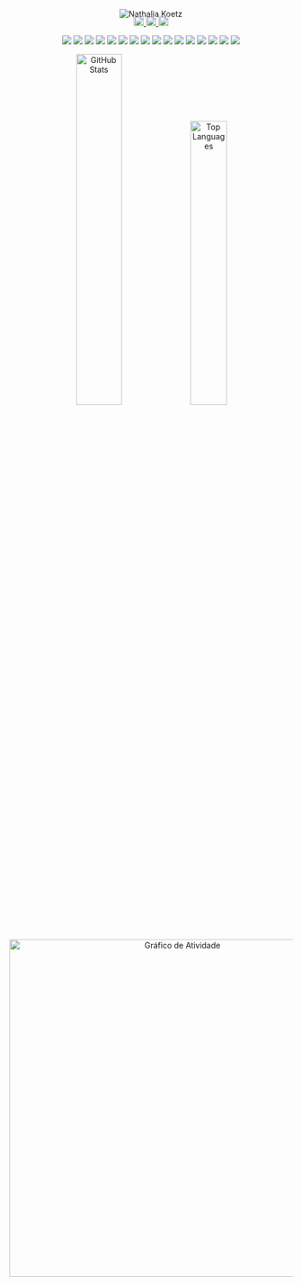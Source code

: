 <!-- Imagem de título -->
<p align="center">
  <img src="https://raw.githubusercontent.com/nathaliakoetz/nathaliakoetz/main/apresentacao.png" alt="Nathalia Koetz" style="max-width: 100%; height: auto;"  />
</p>
<!-- Contatos -->
<p align="center" style="margin-top: -15px;">
  
  <a href="https://www.linkedin.com/in/nathaliakoetz/" target="_blank">
    <img height="18" src="https://img.shields.io/badge/LinkedIn-F25C84?style=for-the-badge&logo=linkedin&logoColor=ffffff" style="margin-top: -5px;"/>
  </a>
  <a href="mailto:nathesantos@gmail.com">
    <img height="18" src="https://img.shields.io/badge/Gmail-ffffff?style=for-the-badge&logo=gmail&logoColor=F25C84" style="margin-top: -5px;"/>
  </a>
  <a href="https://www.instagram.com/nathkoetz/" target="_blank">
    <img height="18" src="https://img.shields.io/badge/Instagram-F25C84?style=for-the-badge&logo=instagram&logoColor=ffffff" style="margin-top: -5px;"/>
  </a>
</p>

<!-- Tecnologias -->
<p align="center">
  <img src="https://img.shields.io/badge/Java-ffffff?style=for-the-badge&logo=java&logoColor=F25C84"/>
  <img src="https://img.shields.io/badge/JavaScript-F25C84?style=for-the-badge&logo=javascript&logoColor=ffffff"/>
  <img src="https://img.shields.io/badge/TypeScript-ffffff?style=for-the-badge&logo=typescript&logoColor=F25C84"/>
  <img src="https://img.shields.io/badge/Python-F25C84?style=for-the-badge&logo=python&logoColor=ffffff"/>
  <img src="https://img.shields.io/badge/HTML5-ffffff?style=for-the-badge&logo=html5&logoColor=F25C84"/>
  <img src="https://img.shields.io/badge/CSS3-F25C84?style=for-the-badge&logo=css3&logoColor=ffffff"/>
  <img src="https://img.shields.io/badge/PostgreSQL-ffffff?style=for-the-badge&logo=postgresql&logoColor=F25C84"/>
  <img src="https://img.shields.io/badge/MongoDB-F25C84?style=for-the-badge&logo=mongodb&logoColor=ffffff"/>
  <img src="https://img.shields.io/badge/MySQL-ffffff?style=for-the-badge&logo=mysql&logoColor=F25C84"/>
  <img src="https://img.shields.io/badge/React_Native-F25C84?style=for-the-badge&logo=react&logoColor=ffffff"/>
  <img src="https://img.shields.io/badge/Expo-ffffff?style=for-the-badge&logo=expo&logoColor=F25C84"/>
  <img src="https://img.shields.io/badge/Spring_Boot-F25C84?style=for-the-badge&logo=springboot&logoColor=ffffff"/>
  <img src="https://img.shields.io/badge/Docker-ffffff?style=for-the-badge&logo=docker&logoColor=F25C84"/>
  <img src="https://img.shields.io/badge/Tailwind_CSS-F25C84?style=for-the-badge&logo=tailwind-css&logoColor=ffffff"/>
  <img src="https://img.shields.io/badge/Git-ffffff?style=for-the-badge&logo=git&logoColor=F25C84"/>
  <img src="https://img.shields.io/badge/GitHub-F25C84?style=for-the-badge&logo=github&logoColor=ffffff"/>
</p>

<!-- GitHub Stats -->
<p align="center">
  <img
    src="https://github-readme-stats.vercel.app/api?username=nathaliakoetz&show_icons=true&bg_color=F25C84&title_color=ffffff&text_color=ffffff&icon_color=ffffff&border_color=F25C84"
    width="40%"
    alt="GitHub Stats"
    style="border-radius: 13px;"
  />
  <img
    src="https://github-readme-stats.vercel.app/api/top-langs/?username=nathaliakoetz&layout=compact&bg_color=ffffff&title_color=F25C84&text_color=F25C84&border_color=ffffff"
    width="36%"
    alt="Top Languages"
    style="border-radius: 13px;"
  />
</p>
<p align="center">
  <img
    src="https://github-readme-activity-graph.vercel.app/graph?username=nathaliakoetz&bg_color=ffffff&color=F25C84&line=F25C84&point=F25C84&area=true&area_color=FAD1D7&hide_border=true"
    width="600"
    alt="Gráfico de Atividade"
  />
</p>

